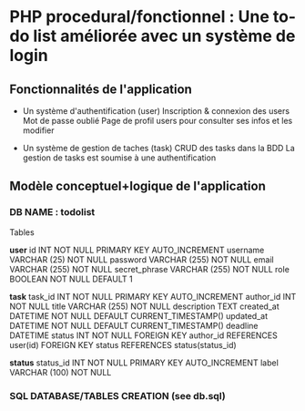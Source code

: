 # PHP procedural/fonctionnel : Une to-do list améliorée avec un système de login


## Fonctionnalités de l'application

- Un système d'authentification (user)
    Inscription & connexion des users
    Mot de passe oublié
    Page de profil users pour consulter ses infos et les modifier

- Un système de gestion de taches (task) 
    CRUD des tasks dans la BDD
    La gestion de tasks est soumise à une authentification

## Modèle conceptuel+logique de l'application

### DB NAME : todolist

Tables

**user**
id INT NOT NULL PRIMARY KEY AUTO_INCREMENT
username VARCHAR (25) NOT NULL
password VARCHAR (255) NOT NULL
email VARCHAR (255) NOT NULL
secret_phrase VARCHAR (255) NOT NULL
role BOOLEAN NOT NULL DEFAULT 1

**task**
task_id INT NOT NULL PRIMARY KEY AUTO_INCREMENT
author_id INT NOT NULL
title VARCHAR (255) NOT NULL
description TEXT
created_at DATETIME NOT NULL DEFAULT CURRENT_TIMESTAMP()
updated_at DATETIME NOT NULL DEFAULT CURRENT_TIMESTAMP()
deadline DATETIME
status INT NOT NULL
FOREIGN KEY author_id REFERENCES user(id)
FOREIGN KEY status REFERENCES status(status_id)

**status**
status_id INT NOT NULL PRIMARY KEY AUTO_INCREMENT
label VARCHAR (100) NOT NULL

### SQL DATABASE/TABLES CREATION (see db.sql)